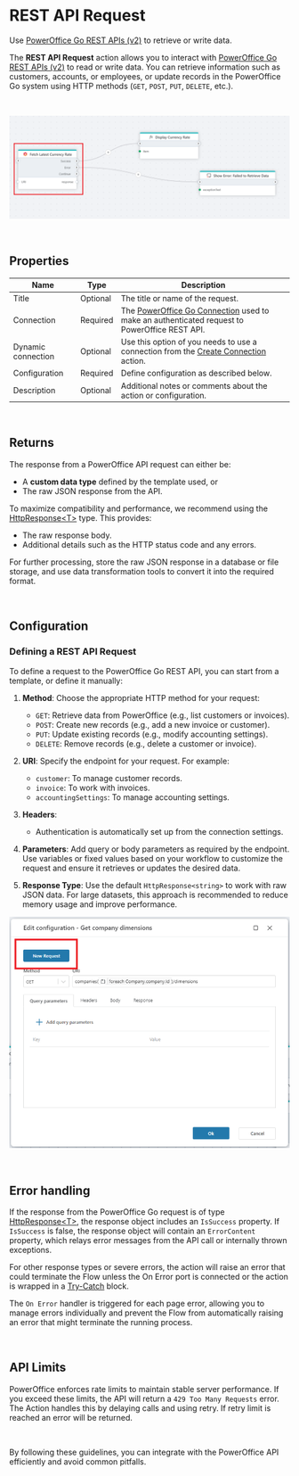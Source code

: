 # REST API Request

Use [PowerOffice Go REST APIs (v2)](https://developer.poweroffice.net)  to retrieve or write data.


The **REST API Request** action allows you to interact with [PowerOffice Go REST APIs (v2)](https://prdm0go0stor0apiv20eurw.z6.web.core.windows.net) to read or write data. You can retrieve information such as customers, accounts, or employees, or update records in the PowerOffice Go system using HTTP methods (`GET`, `POST`, `PUT`, `DELETE`, etc.).  

<br/>

![img](../../../../images/flow/powerOffice-rest-api.png)  

<br/>

## Properties

| Name             | Type      |Description                                             |
|------------------|-----------|--------------------------------------------------------|
| Title  | Optional | The title or name of the request. |
| Connection      | Required | The [PowerOffice Go Connection](./poweroffice-go-connection.md) used to make an authenticated request to PowerOffice REST API. |
| Dynamic connection | Optional | Use this option of you needs to use a connection from the [Create Connection](./create-connection.md) action. |
| Configuration | Required | Define configuration as described below. |
| Description | Optional | Additional notes or comments about the action or configuration. |

<br>

## Returns  

The response from a PowerOffice API request can either be:  
- A **custom data type** defined by the template used, or  
- The raw JSON response from the API.  

To maximize compatibility and performance, we recommend using the [HttpResponse&lt;T&gt;](../../api-reference/built-in-types/http-response.md) type. This provides:  
- The raw response body.  
- Additional details such as the HTTP status code and any errors.  

For further processing, store the raw JSON response in a database or file storage, and use data transformation tools to convert it into the required format.  

<br/>

## Configuration  

### Defining a REST API Request  

To define a request to the PowerOffice Go REST API, you can start from a template, or define it manually:
1. **Method**: Choose the appropriate HTTP method for your request:  
   - `GET`: Retrieve data from PowerOffice (e.g., list customers or invoices).  
   - `POST`: Create new records (e.g., add a new invoice or customer).  
   - `PUT`: Update existing records (e.g., modify accounting settings).  
   - `DELETE`: Remove records (e.g., delete a customer or invoice).  

2. **URI**: Specify the endpoint for your request. For example:  
   - `customer`: To manage customer records.  
   - `invoice`: To work with invoices.  
   - `accountingSettings`: To manage accounting settings.  

3. **Headers**: 
   - Authentication is automatically set up from the connection settings.

4. **Parameters**: Add query or body parameters as required by the endpoint. Use variables or fixed values based on your workflow to customize the request and ensure it retrieves or updates the desired data.  

5. **Response Type**: Use the default `HttpResponse<string>` to work with raw JSON data. For large datasets, this approach is recommended to reduce memory usage and improve performance.

![img](/images/flow/dynamics365-bc-new-request.png)

<br/>

## Error handling

If the response from the PowerOffice Go request is of type [HttpResponse&lt;T&gt;](../../api-reference/built-in-types/http-response.md), the response object includes an `IsSuccess` property. If `IsSuccess` is false, the response object will contain an `ErrorContent` property, which relays error messages from the API call or internally thrown exceptions.

For other response types or severe errors, the action will raise an error that could terminate the Flow unless the On Error port is connected or the action is wrapped in a [Try-Catch](../built-in/try-catch.md) block.

The `On Error` handler is triggered for each page error, allowing you to manage errors individually and prevent the Flow from automatically raising an error that might terminate the running process.

<br>

## API Limits  

PowerOffice enforces rate limits to maintain stable server performance. If you exceed these limits, the API will return a `429 Too Many Requests` error.  
The Action handles this by delaying calls and using retry. If retry limit is reached an error will be returned.

<br/>

By following these guidelines, you can integrate with the PowerOffice API efficiently and avoid common pitfalls.

